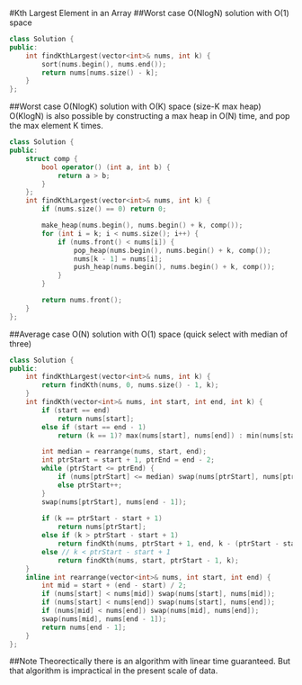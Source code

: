 #Kth Largest Element in an Array
##Worst case O(NlogN) solution with O(1) space
```C++
class Solution {
public:
    int findKthLargest(vector<int>& nums, int k) {
        sort(nums.begin(), nums.end());
        return nums[nums.size() - k];
    }
};
```

##Worst case O(NlogK) solution with O(K) space (size-K max heap)
O(KlogN) is also possible by constructing a max heap in O(N) time, and pop the max element K times.
```C++
class Solution {
public:
    struct comp {
        bool operator() (int a, int b) {
            return a > b;
        }
    };
    int findKthLargest(vector<int>& nums, int k) {
        if (nums.size() == 0) return 0;

        make_heap(nums.begin(), nums.begin() + k, comp());
        for (int i = k; i < nums.size(); i++) {
            if (nums.front() < nums[i]) {
                pop_heap(nums.begin(), nums.begin() + k, comp());
                nums[k - 1] = nums[i];
                push_heap(nums.begin(), nums.begin() + k, comp());
            }
        }

        return nums.front();
    }
};
```

##Average case O(N) solution with O(1) space (quick select with median of three)
```C++
class Solution {
public:
    int findKthLargest(vector<int>& nums, int k) {
        return findKth(nums, 0, nums.size() - 1, k);
    }
    int findKth(vector<int>& nums, int start, int end, int k) {
        if (start == end) 
            return nums[start];
        else if (start == end - 1) 
            return (k == 1)? max(nums[start], nums[end]) : min(nums[start], nums[end]);

        int median = rearrange(nums, start, end);
        int ptrStart = start + 1, ptrEnd = end - 2;
        while (ptrStart <= ptrEnd) {
            if (nums[ptrStart] <= median) swap(nums[ptrStart], nums[ptrEnd--]);
            else ptrStart++;
        }
        swap(nums[ptrStart], nums[end - 1]);
        
        if (k == ptrStart - start + 1) 
            return nums[ptrStart];
        else if (k > ptrStart - start + 1)
            return findKth(nums, ptrStart + 1, end, k - (ptrStart - start + 1));
        else // k < ptrStart - start + 1
            return findKth(nums, start, ptrStart - 1, k);
    }
    inline int rearrange(vector<int>& nums, int start, int end) {
        int mid = start + (end - start) / 2;
        if (nums[start] < nums[mid]) swap(nums[start], nums[mid]);
        if (nums[start] < nums[end]) swap(nums[start], nums[end]);
        if (nums[mid] < nums[end]) swap(nums[mid], nums[end]);
        swap(nums[mid], nums[end - 1]);
        return nums[end - 1];
    }
};
```

##Note
Theorectically there is an algorithm with linear time guaranteed. But that algorithm is impractical in the present scale of data.